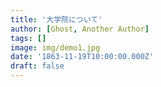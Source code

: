 ```yaml
---
title: '大学院について'
author: [Ghost, Another Author]
tags: []
image: img/demo1.jpg
date: '1863-11-19T10:00:00.000Z'
draft: false
---
```



